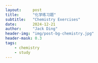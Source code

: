 ```yaml
---
layout:     post
title:      "化学练习题"
subtitle:   "Chemistry Exercises"
date:       2024-12-21
author:     "Jack Ding"
header-img: "img/post-bg-chemistry.jpg"
header-mask: 0.3
tags:
    - chemistry
    - study
---
```


